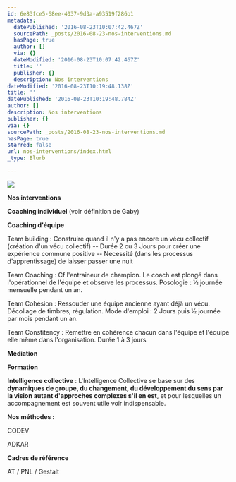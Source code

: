 ```yaml
---
id: 6e83fce5-68ee-4037-9d3a-a93519f286b1
metadata:
  datePublished: '2016-08-23T10:07:42.467Z'
  sourcePath: _posts/2016-08-23-nos-interventions.md
  hasPage: true
  author: []
  via: {}
  dateModified: '2016-08-23T10:07:42.467Z'
  title: ''
  publisher: {}
  description: Nos interventions
dateModified: '2016-08-23T10:19:48.138Z'
title: ''
datePublished: '2016-08-23T10:19:48.784Z'
author: []
description: Nos interventions
publisher: {}
via: {}
sourcePath: _posts/2016-08-23-nos-interventions.md
hasPage: true
starred: false
url: nos-interventions/index.html
_type: Blurb

---
```

![](https://the-grid-user-content.s3-us-west-2.amazonaws.com/f761a806-01db-4d31-9ae5-941aa7b2191a.jpg)

**Nos interventions**

**Coaching individuel** (voir définition de Gaby)

**Coaching d'équipe**

Team building : Construire quand il n'y a pas encore un vécu collectif (création d'un vécu collectif) -- Durée 2 ou 3 Jours pour créer une expérience commune positive -- Necessité (dans les processus d'apprentissage) de laisser passer une nuit

Team Coaching : Cf l'entraineur de champion. Le coach est plongé dans l'opérationnel de l'équipe et observe les processus. Posologie : ½ journée mensuelle pendant un an.

Team Cohésion : Ressouder une équipe ancienne ayant déjà un vécu. Décollage de timbres, régulation. Mode d'emploi : 2 Jours puis ½ journée par mois pendant un an.

Team Constitency : Remettre en cohérence chacun dans l'équipe et l'équipe elle même dans l'organisation. Durée 1 à 3 jours

**Médiation**

**Formation**

**Intelligence collective** : L'Intelligence Collective se base sur des **dynamiques de groupe, du changement, du développement du sens par la vision autant d'approches complexes s'il en est**, et pour lesquelles un accompagnement est souvent utile voir indispensable.

**Nos méthodes :**

CODEV

ADKAR

**Cadres de référence**

AT / PNL / Gestalt